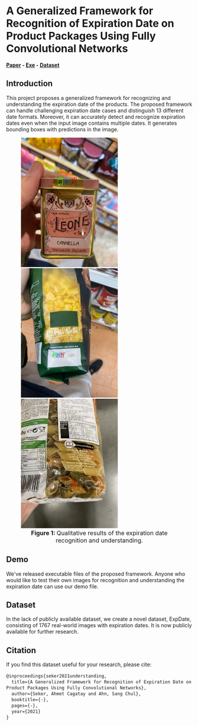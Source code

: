 
# A Generalized Framework for Recognition of Expiration Date on Product Packages Using Fully Convolutional Networks

**[Paper](https://drive.google.com/file/d/1wTaXGbmXy-fAuInhfUk04ZQ-rZZGfKSV/view?usp=sharing)
\-
[Exe](https://drive.google.com/drive/folders/1ch6pOgzInlGOOo3OHyMNJ-OUiHLSF623?usp=sharing)
\- [Dataset](https://drive.google.com/file/d/1Thq5xMPey9xcV-hg9QnPVbfqFYVCo-ix/view?usp=sharing)**


## Introduction
This project proposes a generalized framework for recognizing and
understanding the expiration date of the products. The proposed
framework can handle challenging expiration date cases and distinguish
13 different date formats. Moreover, it can accurately detect and
recognize expiration dates even when the input image contains multiple
dates. It generates bounding boxes with predictions in the image.

<figure>
    <div>
        <img src="figures/test_00665.jpg" height="350"/> <img src="figures/test_00302.jpg" height="350"/> <img src="figures/test_00593.jpg" height="350"/>
    </div>
    <figcaption style="text-align: center; font-size: 16px;"><strong>Figure 1: </strong> Qualitative results of the expiration date recognition and understanding.</figcaption>
</figure>


## Demo
We've released executable files of the proposed framework. Anyone
who would like to test their own images for recognition and
understanding the expiration date can use our demo file. 


## Dataset
In the lack of publicly available dataset, we create a novel dataset,
ExpDate, consisting of 1767 real-world images with expiration dates. It
is now publicly available for further research.


## Citation
If you find this dataset useful for your research, please cite:

    @inproceedings{seker2021understanding,
      title={A Generalized Framework for Recognition of Expiration Date on Product Packages Using Fully Convolutional Networks},
      author={Seker, Ahmet Cagatay and Ahn, Sang Chul},
      booktitle={-},
      pages={-},
      year={2021}
    }




